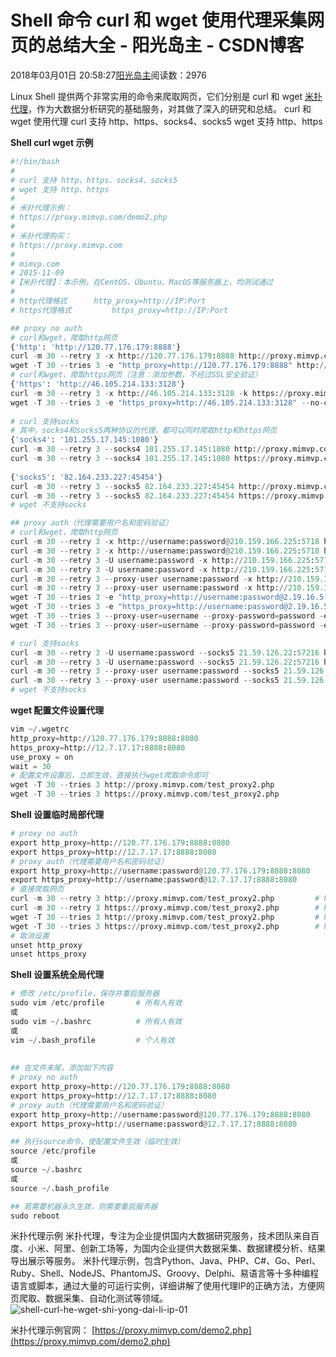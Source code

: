 
# Shell 命令 curl 和 wget 使用代理采集网页的总结大全 - 阳光岛主 - CSDN博客

2018年03月01日 20:58:27[阳光岛主](https://me.csdn.net/sunboy_2050)阅读数：2976


Linux Shell 提供两个非常实用的命令来爬取网页，它们分别是 curl 和 wget
[米扑代理](https://proxy.mimvp.com)，作为大数据分析研究的基础服务，对其做了深入的研究和总结。
curl 和 wget 使用代理
curl 支持 http、https、socks4、socks5
wget 支持 http、https

**Shell curl wget 示例**
```python
#!/bin/bash
#
# curl 支持 http、https、socks4、socks5
# wget 支持 http、https
#
# 米扑代理示例：
# https://proxy.mimvp.com/demo2.php
#
# 米扑代理购买：
# https://proxy.mimvp.com
#
# mimvp.com
# 2015-11-09
#【米扑代理】：本示例，在CentOS、Ubuntu、MacOS等服务器上，均测试通过
#
# http代理格式 		http_proxy=http://IP:Port
# https代理格式 		https_proxy=http://IP:Port

## proxy no auth
# curl和wget，爬取http网页
{'http': 'http://120.77.176.179:8888'}
curl -m 30 --retry 3 -x http://120.77.176.179:8888 http://proxy.mimvp.com/test_proxy2.php        			# http_proxy
wget -T 30 --tries 3 -e "http_proxy=http://120.77.176.179:8888" http://proxy.mimvp.com/test_proxy2.php  	# http_proxy
# curl和wget，爬取https网页（注意：添加参数，不经过SSL安全验证）
{'https': 'http://46.105.214.133:3128'}
curl -m 30 --retry 3 -x http://46.105.214.133:3128 -k https://proxy.mimvp.com/test_proxy2.php        							# https_proxy
wget -T 30 --tries 3 -e "https_proxy=http://46.105.214.133:3128" --no-check-certificate https://proxy.mimvp.com/test_proxy2.php	# https_proxy
    
# curl 支持socks
# 其中，socks4和socks5两种协议的代理，都可以同时爬取http和https网页
{'socks4': '101.255.17.145:1080'}
curl -m 30 --retry 3 --socks4 101.255.17.145:1080 http://proxy.mimvp.com/test_proxy2.php
curl -m 30 --retry 3 --socks4 101.255.17.145:1080 https://proxy.mimvp.com/test_proxy2.php
    
{'socks5': '82.164.233.227:45454'}
curl -m 30 --retry 3 --socks5 82.164.233.227:45454 http://proxy.mimvp.com/test_proxy2.php
curl -m 30 --retry 3 --socks5 82.164.233.227:45454 https://proxy.mimvp.com/test_proxy2.php
# wget 不支持socks

## proxy auth（代理需要用户名和密码验证）
# curl和wget，爬取http网页
curl -m 30 --retry 3 -x http://username:password@210.159.166.225:5718 http://proxy.mimvp.com/test_proxy2.php				# http
curl -m 30 --retry 3 -x http://username:password@210.159.166.225:5718 https://proxy.mimvp.com/test_proxy2.php				# https
curl -m 30 --retry 3 -U username:password -x http://210.159.166.225:5718 http://proxy.mimvp.com/test_proxy2.php				# http
curl -m 30 --retry 3 -U username:password -x http://210.159.166.225:5718 https://proxy.mimvp.com/test_proxy2.php			# https
curl -m 30 --retry 3 --proxy-user username:password -x http://210.159.166.225:5718 http://proxy.mimvp.com/test_proxy2.php	# http
curl -m 30 --retry 3 --proxy-user username:password -x http://210.159.166.225:5718 https://proxy.mimvp.com/test_proxy2.php	# https
wget -T 30 --tries 3 -e "http_proxy=http://username:password@2.19.16.5:5718" http://proxy.mimvp.com/test_proxy2.php
wget -T 30 --tries 3 -e "https_proxy=http://username:password@2.19.16.5:5718" https://proxy.mimvp.com/test_proxy2.php
wget -T 30 --tries 3 --proxy-user=username --proxy-password=password -e "http_proxy=http://2.19.16.5:5718" http://proxy.mimvp.com/test_proxy2.php
wget -T 30 --tries 3 --proxy-user=username --proxy-password=password -e "https_proxy=http://2.19.16.5:5718" https://proxy.mimvp.com/test_proxy2.php

# curl 支持socks
curl -m 30 --retry 3 -U username:password --socks5 21.59.126.22:57216 http://proxy.mimvp.com/test_proxy2.php				# http
curl -m 30 --retry 3 -U username:password --socks5 21.59.126.22:57216 https://proxy.mimvp.com/test_proxy2.php				# https
curl -m 30 --retry 3 --proxy-user username:password --socks5 21.59.126.22:57216 http://proxy.mimvp.com/test_proxy2.php		# http
curl -m 30 --retry 3 --proxy-user username:password --socks5 21.59.126.22:57216 https://proxy.mimvp.com/test_proxy2.php		# https
# wget 不支持socks
```


**wget 配置文件设置代理**

```python
vim ~/.wgetrc
http_proxy=http://120.77.176.179:8888:8080
https_proxy=http://12.7.17.17:8888:8080
use_proxy = on
wait = 30
# 配置文件设置后，立即生效，直接执行wget爬取命令即可
wget -T 30 --tries 3 http://proxy.mimvp.com/test_proxy2.php
wget -T 30 --tries 3 https://proxy.mimvp.com/test_proxy2.php
```

**Shell 设置临时局部代理**

```python
# proxy no auth
export http_proxy=http://120.77.176.179:8888:8080
export https_proxy=http://12.7.17.17:8888:8080
# proxy auth（代理需要用户名和密码验证）
export http_proxy=http://username:password@120.77.176.179:8888:8080
export https_proxy=http://username:password@12.7.17.17:8888:8080
# 直接爬取网页
curl -m 30 --retry 3 http://proxy.mimvp.com/test_proxy2.php			# http_proxy
curl -m 30 --retry 3 https://proxy.mimvp.com/test_proxy2.php		# https_proxy
wget -T 30 --tries 3 http://proxy.mimvp.com/test_proxy2.php			# http_proxy
wget -T 30 --tries 3 https://proxy.mimvp.com/test_proxy2.php		# https_proxy
# 取消设置
unset http_proxy
unset https_proxy
```

**Shell 设置系统全局代理**

```python
# 修改 /etc/profile，保存并重启服务器
sudo vim /etc/profile		# 所有人有效
或
sudo vim ~/.bashrc			# 所有人有效
或
vim ~/.bash_profile			# 个人有效
	
	
## 在文件末尾，添加如下内容
# proxy no auth
export http_proxy=http://120.77.176.179:8888:8080
export https_proxy=http://12.7.17.17:8888:8080
# proxy auth（代理需要用户名和密码验证）
export http_proxy=http://username:password@120.77.176.179:8888:8080
export https_proxy=http://username:password@12.7.17.17:8888:8080

## 执行source命令，使配置文件生效（临时生效）
source /etc/profile
或
source ~/.bashrc
或
source ~/.bash_profile

## 若需要机器永久生效，则需要重启服务器
sudo reboot
```

米扑代理示例
米扑代理，专注为企业提供国内大数据研究服务，技术团队来自百度、小米、阿里、创新工场等，为国内企业提供大数据采集、数据建模分析、结果导出展示等服务。
米扑代理示例，包含Python、Java、PHP、C\#、Go、Perl、Ruby、Shell、NodeJS、PhantomJS、Groovy、Delphi、易语言等十多种编程语言或脚本，通过大量的可运行实例，详细讲解了使用代理IP的正确方法，方便网页爬取、数据采集、自动化测试等领域。
![shell-curl-he-wget-shi-yong-dai-li-ip-01](http://blog.mimvp.com/wp-content/uploads/2017/08/shell-curl-he-wget-shi-yong-dai-li-ip-01.png)

米扑代理示例官网：
[https://proxy.mimvp.com/demo2.php](https://proxy.mimvp.com/demo2.php)



